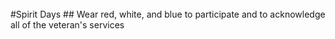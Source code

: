 <br/>
#Spirit Days
## Wear red, white, and blue to participate and to acknowledge all of the veteran's services
